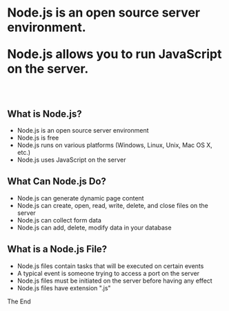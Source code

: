 <h1>Node.js is an open source server environment.

Node.js allows you to run JavaScript on the server.</h1>
<br/>
<h2>What is Node.js?</h2>
<ul>
	<li>Node.js is an open source server environment</li>
	<li>Node.js is free</li>
	<li>Node.js runs on various platforms (Windows, Linux, Unix, Mac OS X, etc.)</li>
	<li>Node.js uses JavaScript on the server</li>
</ul>

<h2>What Can Node.js Do?</h2>
<ul>
	<li>Node.js can generate dynamic page content</li>
	<li>Node.js can create, open, read, write, delete, and close files on the server</li>
	<li>Node.js can collect form data</li>
	<li>Node.js can add, delete, modify data in your database</li>
</ul>
<h2>What is a Node.js File?</h2>
<ul>
	<li>Node.js files contain tasks that will be executed on certain events</li>
	<li>A typical event is someone trying to access a port on the server</li>
	<li>Node.js files must be initiated on the server before having any effect</li>
	<li>Node.js files have extension ".js"</li>
</ul>
The End